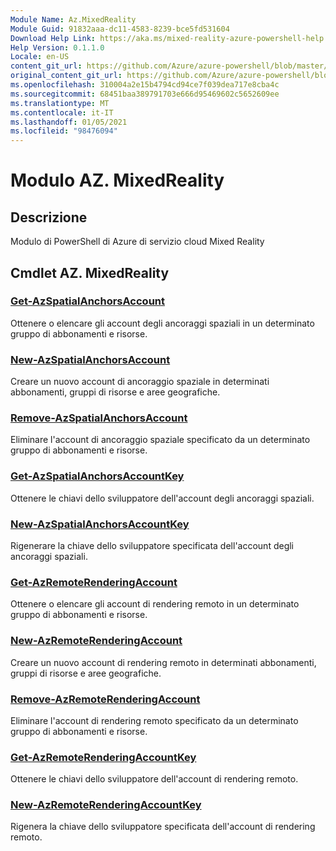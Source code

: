 ```yaml
---
Module Name: Az.MixedReality
Module Guid: 91832aaa-dc11-4583-8239-bce5fd531604
Download Help Link: https://aka.ms/mixed-reality-azure-powershell-help
Help Version: 0.1.1.0
Locale: en-US
content_git_url: https://github.com/Azure/azure-powershell/blob/master/src/MixedReality/MixedReality/help/Az.MixedReality.md
original_content_git_url: https://github.com/Azure/azure-powershell/blob/master/src/MixedReality/MixedReality/help/Az.MixedReality.md
ms.openlocfilehash: 310004a2e15b4794cd94ce7f039dea717e8cba4c
ms.sourcegitcommit: 68451baa389791703e666d95469602c5652609ee
ms.translationtype: MT
ms.contentlocale: it-IT
ms.lasthandoff: 01/05/2021
ms.locfileid: "98476094"
---
```

# Modulo AZ. MixedReality
## Descrizione
Modulo di PowerShell di Azure di servizio cloud Mixed Reality

## Cmdlet AZ. MixedReality
### [Get-AzSpatialAnchorsAccount](Get-AzSpatialAnchorsAccount.md)
Ottenere o elencare gli account degli ancoraggi spaziali in un determinato gruppo di abbonamenti e risorse.

### [New-AzSpatialAnchorsAccount](New-AzSpatialAnchorsAccount.md)
Creare un nuovo account di ancoraggio spaziale in determinati abbonamenti, gruppi di risorse e aree geografiche.

### [Remove-AzSpatialAnchorsAccount](Remove-AzSpatialAnchorsAccount.md)
Eliminare l'account di ancoraggio spaziale specificato da un determinato gruppo di abbonamenti e risorse.

### [Get-AzSpatialAnchorsAccountKey](Get-AzSpatialAnchorsAccountKey.md)
Ottenere le chiavi dello sviluppatore dell'account degli ancoraggi spaziali.

### [New-AzSpatialAnchorsAccountKey](New-AzSpatialAnchorsAccountKey.md)
Rigenerare la chiave dello sviluppatore specificata dell'account degli ancoraggi spaziali.

### [Get-AzRemoteRenderingAccount](Get-AzRemoteRenderingAccount.md)
Ottenere o elencare gli account di rendering remoto in un determinato gruppo di abbonamenti e risorse.

### [New-AzRemoteRenderingAccount](New-AzRemoteRenderingAccount.md)
Creare un nuovo account di rendering remoto in determinati abbonamenti, gruppi di risorse e aree geografiche.

### [Remove-AzRemoteRenderingAccount](Remove-AzRemoteRenderingAccount.md)
Eliminare l'account di rendering remoto specificato da un determinato gruppo di abbonamenti e risorse.

### [Get-AzRemoteRenderingAccountKey](Get-AzRemoteRenderingAccountKey.md)
Ottenere le chiavi dello sviluppatore dell'account di rendering remoto.

### [New-AzRemoteRenderingAccountKey](New-AzRemoteRenderingAccountKey.md)
Rigenera la chiave dello sviluppatore specificata dell'account di rendering remoto.